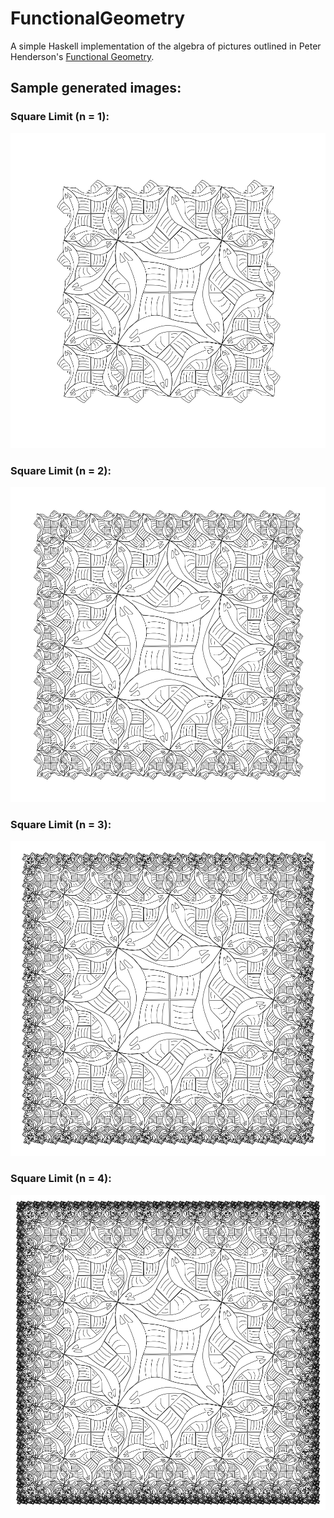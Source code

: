 # FunctionalGeometry

A simple Haskell implementation of the algebra of pictures outlined in Peter Henderson's [Functional Geometry](http://eprints.soton.ac.uk/257577/1/funcgeo2.pdf).

## Sample generated images:

### Square Limit (n = 1):
![Square Limit (n = 1)](squarelimit1.png?raw=true "Square Limit (n = 1)")

### Square Limit (n = 2):
![Square Limit (n = 2)](squarelimit2.png?raw=true "Square Limit (n = 2)")

### Square Limit (n = 3):
![Square Limit (n = 3)](squarelimit3.png?raw=true "Square Limit (n = 3)")

### Square Limit (n = 4):
![Square Limit (n = 4)](squarelimit4.png?raw=true "Square Limit (n = 4)")

